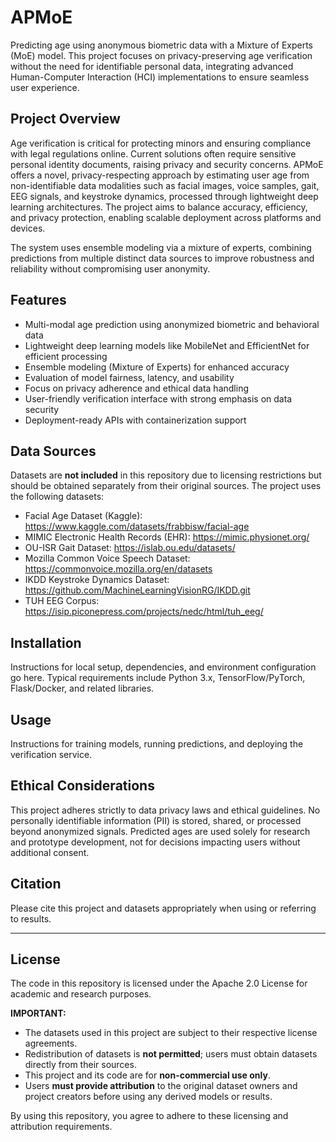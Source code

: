 # APMoE

Predicting age using anonymous biometric data with a Mixture of Experts (MoE) model. This project focuses on privacy-preserving age verification without the need for identifiable personal data, integrating advanced Human-Computer Interaction (HCI) implementations to ensure seamless user experience.

## Project Overview

Age verification is critical for protecting minors and ensuring compliance with legal regulations online. Current solutions often require sensitive personal identity documents, raising privacy and security concerns. APMoE offers a novel, privacy-respecting approach by estimating user age from non-identifiable data modalities such as facial images, voice samples, gait, EEG signals, and keystroke dynamics, processed through lightweight deep learning architectures. The project aims to balance accuracy, efficiency, and privacy protection, enabling scalable deployment across platforms and devices.

The system uses ensemble modeling via a mixture of experts, combining predictions from multiple distinct data sources to improve robustness and reliability without compromising user anonymity.

## Features

- Multi-modal age prediction using anonymized biometric and behavioral data
- Lightweight deep learning models like MobileNet and EfficientNet for efficient processing
- Ensemble modeling (Mixture of Experts) for enhanced accuracy
- Evaluation of model fairness, latency, and usability
- Focus on privacy adherence and ethical data handling
- User-friendly verification interface with strong emphasis on data security
- Deployment-ready APIs with containerization support

## Data Sources

Datasets are **not included** in this repository due to licensing restrictions but should be obtained separately from their original sources. The project uses the following datasets:

- Facial Age Dataset (Kaggle): https://www.kaggle.com/datasets/frabbisw/facial-age
- MIMIC Electronic Health Records (EHR): https://mimic.physionet.org/
- OU-ISR Gait Dataset: https://islab.ou.edu/datasets/
- Mozilla Common Voice Speech Dataset: https://commonvoice.mozilla.org/en/datasets
- IKDD Keystroke Dynamics Dataset: https://github.com/MachineLearningVisionRG/IKDD.git
- TUH EEG Corpus: https://isip.piconepress.com/projects/nedc/html/tuh_eeg/

## Installation

Instructions for local setup, dependencies, and environment configuration go here. Typical requirements include Python 3.x, TensorFlow/PyTorch, Flask/Docker, and related libraries.

## Usage

Instructions for training models, running predictions, and deploying the verification service.

## Ethical Considerations

This project adheres strictly to data privacy laws and ethical guidelines. No personally identifiable information (PII) is stored, shared, or processed beyond anonymized signals. Predicted ages are used solely for research and prototype development, not for decisions impacting users without additional consent.

## Citation

Please cite this project and datasets appropriately when using or referring to results.

***

## License

The code in this repository is licensed under the Apache 2.0 License for academic and research purposes.

**IMPORTANT:**

- The datasets used in this project are subject to their respective license agreements.
- Redistribution of datasets is **not permitted**; users must obtain datasets directly from their sources.
- This project and its code are for **non-commercial use only**.
- Users **must provide attribution** to the original dataset owners and project creators before using any derived models or results.

By using this repository, you agree to adhere to these licensing and attribution requirements.
